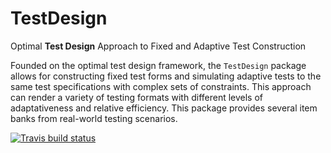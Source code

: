 # TestDesign
Optimal **Test Design** Approach to Fixed and Adaptive Test Construction


 Founded on the optimal test design framework, the `TestDesign` package allows for constructing fixed test forms and simulating adaptive tests to the same test specifications with complex sets of constraints. This approach can render a variety of testing formats with different levels of adaptativeness and relative efficiency. This package provides several item banks from real-world testing scenarios.
 
<!-- badges: start -->
[![Travis build status](https://travis-ci.org/choi-phd/TestDesign.svg?branch=master)](https://travis-ci.org/choi-phd/TestDesign)
<!-- badges: end -->
